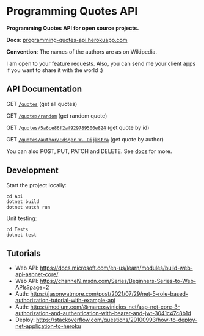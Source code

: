 # Programming Quotes API

**Programming Quotes API for open source projects.**

**Docs**: [programming-quotes-api.herokuapp.com](https://programming-quotes-api.herokuapp.com)

**Convention**: The names of the authors are as on Wikipedia.

I am open to your feature requests. Also, you can send me your client apps if you want to share it with the world :)

## API Documentation

GET [`/quotes`](https://programming-quotes-api.herokuapp.com/quotes) (get all quotes)

GET [`/quotes/random`](https://programming-quotes-api.herokuapp.com/quotes/random) (get random quote)

GET [`/quotes/5a6ce86f2af929789500e824`](https://programming-quotes-api.herokuapp.com/quotes/5a6ce86f2af929789500e824) (get quote by id)

GET [`/quotes/author/Edsger W. Dijkstra`](https://programming-quotes-api.herokuapp.com/quotes/author/Edsger%20W.%20Dijkstra) (get quote by author)

You can also POST, PUT, PATCH and DELETE. See [docs](https://https://programming-quotes-api.herokuapp.com) for more.

## Development

Start the project locally:

```
cd Api
dotnet build
dotnet watch run
```

Unit testing:

```
cd Tests
dotnet test
```

## Tutorials

- Web API: https://docs.microsoft.com/en-us/learn/modules/build-web-api-aspnet-core/
- Web API: https://channel9.msdn.com/Series/Beginners-Series-to-Web-APIs?page=2
- Auth: https://jasonwatmore.com/post/2021/07/29/net-5-role-based-authorization-tutorial-with-example-api
- Auth: https://medium.com/@marcosvinicios_net/asp-net-core-3-authorization-and-authentication-with-bearer-and-jwt-3041c47c8b1d
- Deploy: https://stackoverflow.com/questions/29100993/how-to-deploy-net-application-to-heroku
